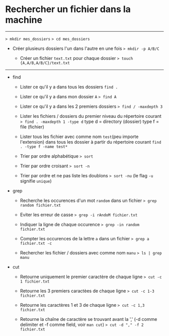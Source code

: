# Rechercher un fichier dans la machine

---

`> mkdir mes_dossiers`
`> cd mes_dossiers`

-   Créer plusieurs dossiers l'un dans l'autre en une fois
    `> mkdir -p A/B/C`

    -   Créer un fichier `text.txt` pour chaque dossier
        `> touch {A,A/B,A/B/C}/text.txt`

---

-   find

    -   Lister ce qu'il y a dans tous les dossiers
        `find .`

    -   Lister ce qu'il y a dans mon dossier `A`
        `> find A`

    -   Lister ce qu'il y a dans les 2 premiers dossiers
        `> find / -maxdepth 3`

    -   Lister les fichiers / dossiers du premier niveau du répertoire courant
        `> find . -maxdepth 1 -type d`
        type d = directory (dossier)
        type f = file (fichier)

    -   Lister tous les fichier avec comme nom `test`(peu importe l'extension) dans tous les dossier à partir du répertoire courant
        `find . -type f -name test*`

    -   Trier par ordre alphabétique
        `> sort`

    -   Trier par ordre croisant
        `> sort -n`

    -   Trier par ordre et ne pas liste les doublons
        `> sort -nu` (le flag `-u` signifie `unique`)

-   grep

    -   Recherche les occurences d'un mot `random` dans un fichier
        `> grep random fichier.txt`

    -   Eviter les erreur de casse
        `> grep -i rAndoM fichier.txt`

    -   Indiquer la ligne de chaque occurence
        `> grep -in random fichier.txt`

    -   Compter les occurences de la lettre `a` dans un fichier
        `> grep a fichier.txt -c`

    -   Rechercher les fichier / dossiers avec comme nom `manu`
        `> ls | grep manu`

-   cut

    -   Retourne uniquement le premier caractère de chaque ligne
        `> cut -c 1 fichier.txt`

    -   Retourne les 3 premiers caractèes de chaque ligne
        `> cut -c 1-3 fichier.txt`

    -   Retourne les caractères 1 et 3 de chaque ligne
        `> cut -c 1,3 fichier.txt`

    -   Retourne la chaîne de caractère se trouvant avant la ',' (-d comme delimiter et -f comme field, voir `man cut`)
        `> cut -d "," -f 2 fichier.txt`
